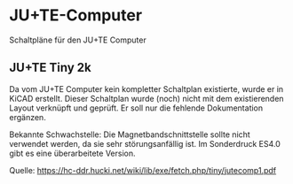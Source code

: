 # JU+TE-Computer
Schaltpläne für den JU+TE Computer


## JU+TE Tiny 2k
Da vom JU+TE Computer kein kompletter Schaltplan existierte, wurde er in KiCAD erstellt.
Dieser Schaltplan wurde (noch) nicht mit dem existierenden Layout verknüpft und geprüft.
Er soll nur die fehlende Dokumentation ergänzen.

Bekannte Schwachstelle: Die Magnetbandschnittstelle sollte nicht verwendet werden, da sie sehr störungsanfällig ist.
Im Sonderdruck ES4.0 gibt es eine überarbeitete Version.

Quelle: https://hc-ddr.hucki.net/wiki/lib/exe/fetch.php/tiny/jutecomp1.pdf
